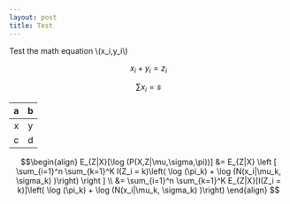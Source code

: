 ```yaml
---
layout: post
title: Test
---
```


Test the math equation \\(x_i,y_i\\)

$$x_i+y_i=z_i$$

$$\sum x_i=s$$

|a|b|
|:---:|:---:|
|x|y|
|c|d|

$$\begin{align}
E_{Z|X}[\log (P(X,Z|\mu,\sigma,\pi))] &= E_{Z|X} \left [ \sum_{i=1}^n \sum_{k=1}^K I(Z_i = k)\left( \log (\pi_k) + \log (N(x_i|\mu_k, \sigma_k) )\right) \right ] \\
&= \sum_{i=1}^n \sum_{k=1}^K E_{Z|X}[I(Z_i = k)]\left( \log (\pi_k) + \log (N(x_i|\mu_k, \sigma_k) )\right) 
\end{align}
$$

